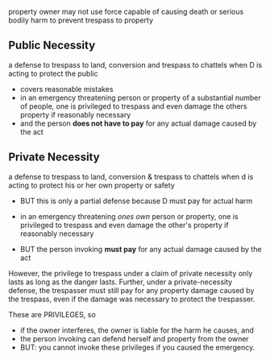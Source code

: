 
property owner may not use force capable of causing death or serious bodily harm to prevent trespass to property

## Public Necessity 

 a defense to trespass to land, conversion and trespass to chattels when D is acting to protect the public
- covers reasonable mistakes
- in an emergency threatening person or property of a substantial number of people, one is privileged to trespass and even damage the others property if reasonably necessary
- and the person **does not have to pay** for any actual damage caused by the act


## Private Necessity 

 a defense to trespass to land, conversion & trespass to chattels when d is acting to protect his or her own property or safety
- BUT this is only a partial defense because D must pay for actual harm 

- in an emergency threatening *ones own* person or property, one is privileged to trespass and even damage the other's property if reasonably necessary
- BUT the person invoking **must pay** for any actual damage caused by the act

However, the privilege to trespass under a claim of private necessity only lasts as long as the danger lasts. Further, under a private-necessity defense, the trespasser must still pay for any property damage caused by the trespass, even if the damage was necessary to protect the trespasser.

These are PRIVILEGES, so
- if the owner interferes, the owner is liable for the harm he causes, and
- the person invoking can defend herself and property from the owner
- BUT: you cannot invoke these privileges if you caused the emergency.